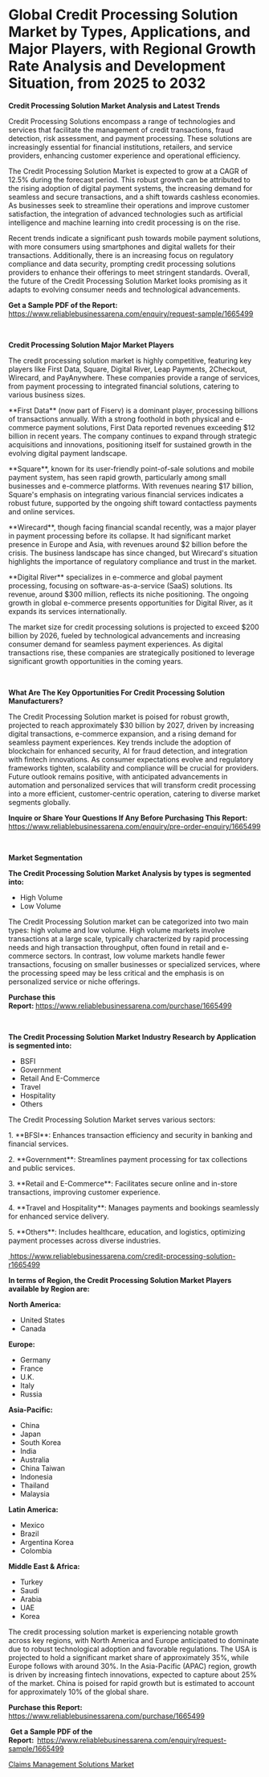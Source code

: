<p><h1>Global Credit Processing Solution Market by Types, Applications, and Major Players, with Regional Growth Rate Analysis and Development Situation, from 2025 to 2032</h1></p><p><strong>Credit Processing Solution Market Analysis and Latest Trends</strong></p>
<p><p>Credit Processing Solutions encompass a range of technologies and services that facilitate the management of credit transactions, fraud detection, risk assessment, and payment processing. These solutions are increasingly essential for financial institutions, retailers, and service providers, enhancing customer experience and operational efficiency.</p><p>The Credit Processing Solution Market is expected to grow at a CAGR of 12.5% during the forecast period. This robust growth can be attributed to the rising adoption of digital payment systems, the increasing demand for seamless and secure transactions, and a shift towards cashless economies. As businesses seek to streamline their operations and improve customer satisfaction, the integration of advanced technologies such as artificial intelligence and machine learning into credit processing is on the rise.</p><p>Recent trends indicate a significant push towards mobile payment solutions, with more consumers using smartphones and digital wallets for their transactions. Additionally, there is an increasing focus on regulatory compliance and data security, prompting credit processing solutions providers to enhance their offerings to meet stringent standards. Overall, the future of the Credit Processing Solution Market looks promising as it adapts to evolving consumer needs and technological advancements.</p></p>
<p><strong>Get a Sample PDF of the Report:&nbsp;</strong> <a href="https://www.reliablebusinessarena.com/enquiry/request-sample/1665499?utm_campaign=3215&utm_medium=2&utm_source=Github&utm_content=ia&utm_term=09032025&utm_id=credit-processing-solution">https://www.reliablebusinessarena.com/enquiry/request-sample/1665499</a></p>
<p>&nbsp;</p>
<p><strong>Credit Processing Solution Major Market Players</strong></p>
<p><p>The credit processing solution market is highly competitive, featuring key players like First Data, Square, Digital River, Leap Payments, 2Checkout, Wirecard, and PayAnywhere. These companies provide a range of services, from payment processing to integrated financial solutions, catering to various business sizes.</p><p>**First Data** (now part of Fiserv) is a dominant player, processing billions of transactions annually. With a strong foothold in both physical and e-commerce payment solutions, First Data reported revenues exceeding $12 billion in recent years. The company continues to expand through strategic acquisitions and innovations, positioning itself for sustained growth in the evolving digital payment landscape.</p><p>**Square**, known for its user-friendly point-of-sale solutions and mobile payment system, has seen rapid growth, particularly among small businesses and e-commerce platforms. With revenues nearing $17 billion, Square's emphasis on integrating various financial services indicates a robust future, supported by the ongoing shift toward contactless payments and online services.</p><p>**Wirecard**, though facing financial scandal recently, was a major player in payment processing before its collapse. It had significant market presence in Europe and Asia, with revenues around $2 billion before the crisis. The business landscape has since changed, but Wirecard's situation highlights the importance of regulatory compliance and trust in the market.</p><p>**Digital River** specializes in e-commerce and global payment processing, focusing on software-as-a-service (SaaS) solutions. Its revenue, around $300 million, reflects its niche positioning. The ongoing growth in global e-commerce presents opportunities for Digital River, as it expands its services internationally.</p><p>The market size for credit processing solutions is projected to exceed $200 billion by 2026, fueled by technological advancements and increasing consumer demand for seamless payment experiences. As digital transactions rise, these companies are strategically positioned to leverage significant growth opportunities in the coming years.</p></p>
<p>&nbsp;</p>
<p><strong>What Are The Key Opportunities For Credit Processing Solution Manufacturers?</strong></p>
<p><p>The Credit Processing Solution market is poised for robust growth, projected to reach approximately $30 billion by 2027, driven by increasing digital transactions, e-commerce expansion, and a rising demand for seamless payment experiences. Key trends include the adoption of blockchain for enhanced security, AI for fraud detection, and integration with fintech innovations. As consumer expectations evolve and regulatory frameworks tighten, scalability and compliance will be crucial for providers. Future outlook remains positive, with anticipated advancements in automation and personalized services that will transform credit processing into a more efficient, customer-centric operation, catering to diverse market segments globally.</p></p>
<p><strong>Inquire or Share Your Questions If Any Before Purchasing This Report:</strong> <a href="https://www.reliablebusinessarena.com/enquiry/pre-order-enquiry/1665499?utm_campaign=3215&utm_medium=2&utm_source=Github&utm_content=ia&utm_term=09032025&utm_id=credit-processing-solution">https://www.reliablebusinessarena.com/enquiry/pre-order-enquiry/1665499</a></p>
<p>&nbsp;</p>
<p><strong>Market Segmentation</strong></p>
<p><strong>The Credit Processing Solution Market Analysis by types is segmented into:</strong></p>
<p><ul><li>High Volume</li><li>Low Volume</li></ul></p>
<p><p>The Credit Processing Solution market can be categorized into two main types: high volume and low volume. High volume markets involve transactions at a large scale, typically characterized by rapid processing needs and high transaction throughput, often found in retail and e-commerce sectors. In contrast, low volume markets handle fewer transactions, focusing on smaller businesses or specialized services, where the processing speed may be less critical and the emphasis is on personalized service or niche offerings.</p></p>
<p><strong>Purchase this Report:&nbsp;</strong><a href="https://www.reliablebusinessarena.com/purchase/1665499?utm_campaign=3215&utm_medium=2&utm_source=Github&utm_content=ia&utm_term=09032025&utm_id=credit-processing-solution">https://www.reliablebusinessarena.com/purchase/1665499</a></p>
<p>&nbsp;</p>
<p><strong>The Credit Processing Solution Market Industry Research by Application is segmented into:</strong></p>
<p><ul><li>BSFI</li><li>Government</li><li>Retail And E-Commerce</li><li>Travel</li><li>Hospitality</li><li>Others</li></ul></p>
<p><p>The Credit Processing Solution Market serves various sectors: </p><p>1. **BFSI**: Enhances transaction efficiency and security in banking and financial services.</p><p>  </p><p>2. **Government**: Streamlines payment processing for tax collections and public services. </p><p>3. **Retail and E-Commerce**: Facilitates secure online and in-store transactions, improving customer experience. </p><p>4. **Travel and Hospitality**: Manages payments and bookings seamlessly for enhanced service delivery. </p><p>5. **Others**: Includes healthcare, education, and logistics, optimizing payment processes across diverse industries.</p></p>
<p><a href="https://www.reliablebusinessarena.com/credit-processing-solution-r1665499?utm_campaign=3215&utm_medium=2&utm_source=Github&utm_content=ia&utm_term=09032025&utm_id=credit-processing-solution">&nbsp;https://www.reliablebusinessarena.com/credit-processing-solution-r1665499</a></p>
<p><strong>In terms of Region, the Credit Processing Solution Market Players available by Region are:</strong></p>
<p>
    <p> <strong> North America: </strong>
        <ul>
            <li>United States</li>
            <li>Canada</li>
        </ul>
        </p> 
    <p> <strong> Europe: </strong>
        <ul>
            <li>Germany</li>
            <li>France</li>
            <li>U.K.</li>
            <li>Italy</li>
            <li>Russia</li>
        </ul>
        </p> 
    <p> <strong> Asia-Pacific: </strong>
        <ul>
            <li>China</li>
            <li>Japan</li>
            <li>South Korea</li>
            <li>India</li>
            <li>Australia</li>
            <li>China Taiwan</li>
            <li>Indonesia</li>
            <li>Thailand</li>
            <li>Malaysia</li>
        </ul>
        </p> 
    <p> <strong> Latin America: </strong>
        <ul>
            <li>Mexico</li>
            <li>Brazil</li>
            <li>Argentina Korea</li>
            <li>Colombia</li>
        </ul>
        </p> 
    <p> <strong> Middle East & Africa: </strong>
        <ul>
            <li>Turkey</li>
            <li>Saudi</li>
            <li>Arabia</li>
            <li>UAE</li>
            <li>Korea</li>
        </ul>
    </p>
    </p>
<p><p>The credit processing solution market is experiencing notable growth across key regions, with North America and Europe anticipated to dominate due to robust technological adoption and favorable regulations. The USA is projected to hold a significant market share of approximately 35%, while Europe follows with around 30%. In the Asia-Pacific (APAC) region, growth is driven by increasing fintech innovations, expected to capture about 25% of the market. China is poised for rapid growth but is estimated to account for approximately 10% of the global share.</p></p>
<p><strong>Purchase this Report: </strong><a href="https://www.reliablebusinessarena.com/purchase/1665499?utm_campaign=3215&utm_medium=2&utm_source=Github&utm_content=ia&utm_term=09032025&utm_id=credit-processing-solution">https://www.reliablebusinessarena.com/purchase/1665499</a></p>
<p>&nbsp;<strong>Get a Sample PDF of the Report:&nbsp;&nbsp;</strong><a href="https://www.reliablebusinessarena.com/enquiry/request-sample/1665499?utm_campaign=3215&utm_medium=2&utm_source=Github&utm_content=ia&utm_term=09032025&utm_id=credit-processing-solution">https://www.reliablebusinessarena.com/enquiry/request-sample/1665499</a></p>
<p><strong></strong></p>
<p><p><a href="https://github.com/azorrotutus/Market-Research-Report-List-1/blob/main/claims-management-solutions-market.md?utm_campaign=3215&utm_medium=2&utm_source=Github&utm_content=ia&utm_term=09032025&utm_id=credit-processing-solution">Claims Management Solutions Market</a></p></p>